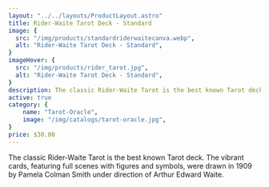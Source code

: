 ```yaml
---
layout: "../../layouts/ProductLayout.astro"
title: Rider-Waite Tarot Deck - Standard
image: {
  src: "/img/products/standardriderwaitecanva.webp",
  alt: "Rider-Waite Tarot Deck - Standard",
}
imageHover: {
  src: "/img/products/rider_tarot.jpg",
  alt: "Rider-Waite Tarot Deck - Standard",
}
description: The classic Rider-Waite Tarot is the best known Tarot deck.
active: true
category: {
    name: "Tarot-Oracle",
    image: "/img/catalogs/tarot-oracle.jpg",
}
price: $30.00
---
```


The classic Rider-Waite Tarot is the best known Tarot deck. The vibrant cards, featuring full scenes with figures and symbols, were drawn in 1909 by Pamela Colman Smith under direction of Arthur Edward Waite.